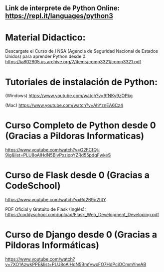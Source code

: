 ## Link de interprete de Python Online: https://repl.it/languages/python3


# Material Didactico: 
Descargate el Curso de l NSA (Agencia de Seguridad Nacional de Estados Unidos) para aprender Python desde 0: https://ia802805.us.archive.org/7/items/comp3321/comp3321.pdf


# Tutoriales de instalación de Python:
(Windows) https://www.youtube.com/watch?v=9fNKy9zOPkg

(Mac) https://www.youtube.com/watch?v=AhYznEA6Cz4


# Curso Completo de Python desde 0 (Gracias a Pildoras Informaticas)
https://www.youtube.com/watch?v=G2FCfQj-9ig&list=PLU8oAlHdN5BlvPxziopYZRd55pdqFwkeS


# Curso de Flask desde 0 (Gracias a CodeSchool)
https://www.youtube.com/watch?v=Rd2B9o2fitY

PDF Oficial y Gratuito de Flask (Inglés): https://coddyschool.com/upload/Flask_Web_Development_Developing.pdf

# Curso de Django desde 0 (Gracias a Pildoras Informáticas)
https://www.youtube.com/watch?v=7XO1AzwkPPE&list=PLU8oAlHdN5BmfvwxFO7HdPciOCmmYneAB
